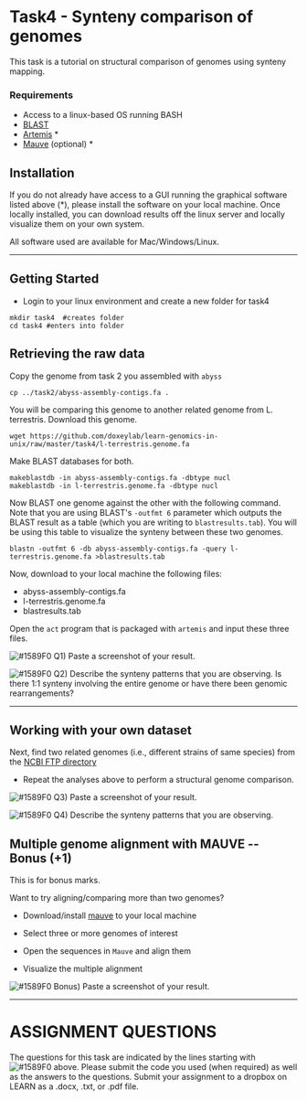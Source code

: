 # Task4 - Synteny comparison of genomes

This task is a tutorial on structural comparison of genomes using synteny mapping.

### Requirements

* Access to a linux-based OS running BASH
* [BLAST](http://blast.ncbi.nlm.nih.gov/)
* [Artemis](http://sanger-pathogens.github.io/Artemis/Artemis/) *
* [Mauve](http://darlinglab.org/mauve/download.html) (optional) *

## Installation

If you do not already have access to a GUI running the graphical software listed above (*), please install the software on your local machine. Once locally installed, you can download results off the linux server and locally visualize them on your own system.

All software used are available for Mac/Windows/Linux.

---

## Getting Started

* Login to your linux environment and create a new folder for task4

```
mkdir task4  #creates folder
cd task4 #enters into folder
```

## Retrieving the raw data

Copy the genome from task 2 you assembled with `abyss`

```
cp ../task2/abyss-assembly-contigs.fa . 
```

You will be comparing this genome to another related genome from L. terrestris. Download this genome.

```
wget https://github.com/doxeylab/learn-genomics-in-unix/raw/master/task4/l-terrestris.genome.fa
```

Make BLAST databases for both.

```
makeblastdb -in abyss-assembly-contigs.fa -dbtype nucl
makeblastdb -in l-terrestris.genome.fa -dbtype nucl
```

Now BLAST one genome against the other with the following command. Note that you are using BLAST's `-outfmt 6` parameter which outputs the BLAST result as a table (which you are writing to `blastresults.tab`). You will be using this table to visualize the synteny between these two genomes.

```
blastn -outfmt 6 -db abyss-assembly-contigs.fa -query l-terrestris.genome.fa >blastresults.tab
```

Now, download to your local machine the following files:

* abyss-assembly-contigs.fa
* l-terrestris.genome.fa
* blastresults.tab

Open the `act` program that is packaged with `artemis` and input these three files.

![#1589F0](https://placehold.it/15/1589F0/000000?text=+) Q1) Paste a screenshot of your result.

![#1589F0](https://placehold.it/15/1589F0/000000?text=+) Q2) Describe the synteny patterns that you are observing. Is there 1:1 synteny involving the entire genome or have there been genomic rearrangements?

---

## Working with your own dataset

Next, find two related genomes (i.e., different strains of same species)  from the [NCBI FTP directory](ftp://ftp.ncbi.nlm.nih.gov/genomes/archive/old_genbank/Bacteria/)

* Repeat the analyses above to perform a structural genome comparison.

![#1589F0](https://placehold.it/15/1589F0/000000?text=+) Q3) Paste a screenshot of your result.

![#1589F0](https://placehold.it/15/1589F0/000000?text=+) Q4) Describe the synteny patterns that you are observing.


## Multiple genome alignment with MAUVE -- Bonus (+1)

This is for bonus marks.

Want to try aligning/comparing more than two genomes? 

* Download/install [mauve](http://darlinglab.org/mauve/download.html) to your local machine

* Select three or more genomes of interest

* Open the sequences in `Mauve` and align them

* Visualize the multiple alignment

![#1589F0](https://placehold.it/15/1589F0/000000?text=+) Bonus) Paste a screenshot of your result.


---


# ASSIGNMENT QUESTIONS

The questions for this task are indicated by the lines starting with ![#1589F0](https://placehold.it/15/1589F0/000000?text=+) above.
Please submit the code you used (when required) as well as the answers to the questions. Submit your assignment to a dropbox on LEARN as a .docx, .txt, or .pdf file.









